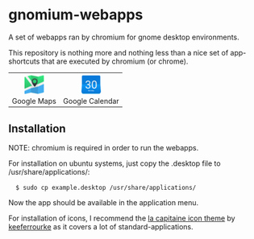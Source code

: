 # gnomium-webapps

A set of webapps ran by chromium for gnome desktop environments.

This repository is nothing more and nothing less than a nice set of app-shortcuts that are executed by chromium (or chrome).

<table align="center">
<tr>
<td align="center"><a href="https://github.com/bgeVam/gnomium-webapps/blob/master/webapps/gnomium-maps.desktop">
  <img src="https://raw.githubusercontent.com/keeferrourke/la-capitaine-icon-theme/master/apps/scalable/maps.svg?sanitize=true" alt="HTML tutorial" style="width:42px;height:42px;border:0;">
</a><br/>Google Maps</td>
<td align="center"><a href="https://github.com/bgeVam/gnomium-webapps/blob/master/webapps/gnomium-calendar.desktop">
  <img src="https://raw.githubusercontent.com/keeferrourke/la-capitaine-icon-theme/master/apps/scalable/calendar.svg?sanitize=true" alt="HTML tutorial" style="width:42px;height:42px;border:0;">
</a><br/>Google Calendar</td>
</tr>
</table>

## Installation

NOTE: chromium is required in order to run the webapps.

For installation on ubuntu systems, just copy the .desktop file to /usr/share/applications/:

```
  $ sudo cp example.desktop /usr/share/applications/
```

Now the app should be available in the application menu.

For installation of icons, I recommend the [la capitaine icon theme](https://github.com/keeferrourke/la-capitaine-icon-theme) by [keeferrourke](https://github.com/keeferrourke/) as it covers a lot of standard-applications.
